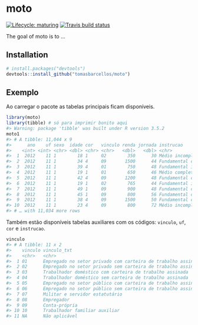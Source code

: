 
<!-- README.md is generated from README.Rmd. Please edit that file -->

# moto

<!-- badges: start -->

[![Lifecycle:
maturing](https://img.shields.io/badge/lifecycle-maturing-blue.svg)](https://www.tidyverse.org/lifecycle/#maturing)
[![Travis build
status](https://travis-ci.org/tomasbarcellos/moto.svg?branch=master)](https://travis-ci.org/tomasbarcellos/moto)
<!-- badges: end -->

The goal of moto is to …

## Installation

``` r
# install.packages("devtools")
devtools::install_github("tomasbarcellos/moto")
```

## Exemplo

Ao carregar o pacote as tabelas principais ficam disponíveis.

``` r
library(moto)
library(tibble) # só para imprimir bonito aqui
#> Warning: package 'tibble' was built under R version 3.5.2
moto1
#> # A tibble: 11,044 x 9
#>      ano    uf sexo  idade cor   vinculo renda jornada instrucao           
#>    <int> <int> <chr> <dbl> <chr> <chr>   <dbl>   <dbl> <chr>               
#>  1  2012    11 1        18 1     02        350      30 Médio incompleto ou…
#>  2  2012    11 1        34 4     09       1500      44 Fundamental complet…
#>  3  2012    11 1        39 4     01        750      48 Fundamental incompl…
#>  4  2012    11 1        19 1     01        650      46 Médio completo ou e…
#>  5  2012    11 1        42 4     09       1200      48 Fundamental complet…
#>  6  2012    11 1        19 1     02        765      44 Fundamental incompl…
#>  7  2012    11 1        49 1     09        900      48 Fundamental complet…
#>  8  2012    11 1        45 1     09        800      56 Fundamental complet…
#>  9  2012    11 1        38 4     09       1500      50 Fundamental complet…
#> 10  2012    11 1        23 4     09        800      72 Médio incompleto ou…
#> # … with 11,034 more rows
```

Também estão disponíveis tabelas auxiliares com os códigos: `vinculo`,
`uf`, `cor` e `instrucao`.

``` r
vinculo
#> # A tibble: 11 x 2
#>    vinculo vinculo_txt                                                 
#>    <chr>   <chr>                                                       
#>  1 01      Empregado no setor privado com carteira de trabalho assinada
#>  2 02      Empregado no setor privado sem carteira de trabalho assinada
#>  3 03      Trabalhador doméstico com carteira de trabalho assinada     
#>  4 04      Trabalhador doméstico sem carteira de trabalho assinada     
#>  5 05      Empregado no setor público com carteira de trabalho assinada
#>  6 06      Empregado no setor público sem carteira de trabalho assinada
#>  7 07      Militar e servidor estatutário                              
#>  8 08      Empregador                                                  
#>  9 09      Conta-própria                                               
#> 10 10      Trabalhador familiar auxiliar                               
#> 11 NA      Não aplicável
```
